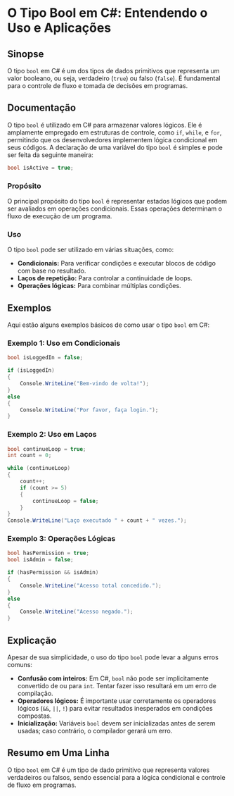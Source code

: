 <!--
Meta Description: # O Tipo Bool em C#: Entendendo o Uso e Aplicações ## Sinopse O tipo `bool` em C# é um dos tipos de dados primitivos que representa um valor booleano,...
Meta Keywords: bool, tipo, para, uso, ser
-->

# O Tipo Bool em C#: Entendendo o Uso e Aplicações

## Sinopse
O tipo `bool` em C# é um dos tipos de dados primitivos que representa um valor booleano, ou seja, verdadeiro (`true`) ou falso (`false`). É fundamental para o controle de fluxo e tomada de decisões em programas.

## Documentação
O tipo `bool` é utilizado em C# para armazenar valores lógicos. Ele é amplamente empregado em estruturas de controle, como `if`, `while`, e `for`, permitindo que os desenvolvedores implementem lógica condicional em seus códigos. A declaração de uma variável do tipo `bool` é simples e pode ser feita da seguinte maneira:

```csharp
bool isActive = true;
```

### Propósito
O principal propósito do tipo `bool` é representar estados lógicos que podem ser avaliados em operações condicionais. Essas operações determinam o fluxo de execução de um programa.

### Uso
O tipo `bool` pode ser utilizado em várias situações, como:

- **Condicionais:** Para verificar condições e executar blocos de código com base no resultado.
- **Laços de repetição:** Para controlar a continuidade de loops.
- **Operações lógicas:** Para combinar múltiplas condições.

## Exemplos
Aqui estão alguns exemplos básicos de como usar o tipo `bool` em C#:

### Exemplo 1: Uso em Condicionais
```csharp
bool isLoggedIn = false;

if (isLoggedIn)
{
    Console.WriteLine("Bem-vindo de volta!");
}
else
{
    Console.WriteLine("Por favor, faça login.");
}
```

### Exemplo 2: Uso em Laços
```csharp
bool continueLoop = true;
int count = 0;

while (continueLoop)
{
    count++;
    if (count >= 5)
    {
        continueLoop = false;
    }
}
Console.WriteLine("Laço executado " + count + " vezes.");
```

### Exemplo 3: Operações Lógicas
```csharp
bool hasPermission = true;
bool isAdmin = false;

if (hasPermission && isAdmin)
{
    Console.WriteLine("Acesso total concedido.");
}
else
{
    Console.WriteLine("Acesso negado.");
}
```

## Explicação
Apesar de sua simplicidade, o uso do tipo `bool` pode levar a alguns erros comuns:

- **Confusão com inteiros:** Em C#, `bool` não pode ser implicitamente convertido de ou para `int`. Tentar fazer isso resultará em um erro de compilação.
- **Operadores lógicos:** É importante usar corretamente os operadores lógicos (`&&`, `||`, `!`) para evitar resultados inesperados em condições compostas.
- **Inicialização:** Variáveis `bool` devem ser inicializadas antes de serem usadas; caso contrário, o compilador gerará um erro.

## Resumo em Uma Linha
O tipo `bool` em C# é um tipo de dado primitivo que representa valores verdadeiros ou falsos, sendo essencial para a lógica condicional e controle de fluxo em programas.